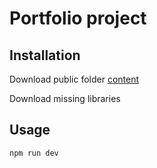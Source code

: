 # Portfolio project

## Installation

Download public folder [content](https://drive.google.com/file/d/1JLAhbbblraSCQBk0xQ5wqoEfjPW3SdV7/view?usp=sharing)

Download missing libraries

## Usage

```bash
npm run dev

